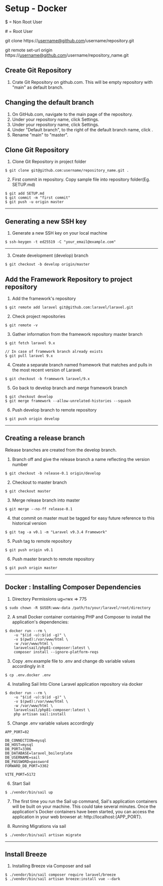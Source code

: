 # Setup - Docker

$ = Non Root User

&#35; = Root User


git clone https://username@github.com/username/repository.git

git remote set-url origin https://username@github.com/username/repository_name.git


## Create Git Repository
1. Crate Git Repository on github.com. This will be empty repository with "main" as default branch.


## Changing the default branch
1. On GitHub.com, navigate to the main page of the repository.
2. Under your repository name, click  Settings.
3. Under your repository name, click  Settings.
4. Under "Default branch", to the right of the default branch name, click .
5. Rename "main" to "master".


## Clone Git Repository
1. Clone Git Repository in project folder
```
$ git clone git@github.com:username/repository_name.git .
```

2. First commit in repository. Copy sample file into repository folder(Eg. SETUP.md)
```
$ git add SETUP.md
$ git commit -m "first commit"
$ git push -u origin master
```

--------------------------------------------------------------------------------
## Generating a new SSH key
1. Generate a new SSH key on your local machine
```
$ ssh-keygen -t ed25519 -C "your_email@example.com"
```
--------------------------------------------------------------------------------

3. Create development (develop) branch
```
$ git checkout -b develop origin/master
```


## Add the Framework Repository to project repository
1. Add the framework's repository
```
$ git remote add laravel git@github.com:laravel/laravel.git
```
2. Check project repositories
```
$ git remote -v
```

3. Gather information from the framework repository master branch
```
$ git fetch laravel 9.x

// In case of framework branch already exists
$ git pull laravel 9.x
```

4. Create a separate branch named framework that matches and pulls in the most recent version of Laravel.
```
$ git checkout -b framework laravel/9.x
```

5. Go back to develop branch and merge framework branch
```
$ git checkout develop
$ git merge framework --allow-unrelated-histories --squash
```

6. Push develop branch to remote repository
```
$ git push origin develop
```

--------------------------------------------------------------------------------

## Creating a release branch
Release branches are created from the develop branch.
1. Branch off and give the release branch a name reflecting the version number
```
$ git checkout -b release-0.1 origin/develop
```
2. Checkout to master branch
```
$ git checkout master
```

3. Merge release branch into master
```
$ git merge --no-ff release-0.1
```

4. that commit on master must be tagged for easy future reference to this historical version
```
$ git tag -a v0.1 -m "Laravel v9.3.4 Framework"
```

5. Push tag to remote repository
```
$ git push origin v0.1
```

6. Push master branch to remote repository
```
$ git push origin master
```

--------------------------------------------------------------------------------

## Docker : Installing Composer Dependencies
1. Directory Permissions
ug+rwx => 775
```
$ sudo chown -R $USER:www-data /path/to/your/laravel/root/directory
```

2. A small Docker container containing PHP and Composer to install the application's dependencies:
```
$ docker run --rm \
    -u "$(id -u):$(id -g)" \
    -v $(pwd):/var/www/html \
    -w /var/www/html \
    laravelsail/php81-composer:latest \
    composer install --ignore-platform-reqs
```

3. Copy .env.example file to .env and change db variable values accordingly in it
```
$ cp .env.docker .env
```

4. Installing Sail Into Clone Laravel application repository via docker
```
$ docker run --rm \
    -u "$(id -u):$(id -g)" \
    -v $(pwd):/var/www/html \
    -w /var/www/html \
    laravelsail/php81-composer:latest \
    php artisan sail:install
```

5. Change .env variable values accordingly
```
APP_PORT=82

DB_CONNECTION=mysql
DB_HOST=mysql
DB_PORT=3306
DB_DATABASE=laravel_boilerplate
DB_USERNAME=sail
DB_PASSWORD=password
FORWARD_DB_PORT=3302

VITE_PORT=5172
```

6. Start Sail
```
$ ./vendor/bin/sail up
```

7. The first time you run the Sail up command, Sail's application containers will be built on your machine. This could take several minutes.
Once the application's Docker containers have been started, you can access the application in your web browser at: http://localhost:{APP_PORT}.

8. Running Migrations via sail
```
$ ./vendor/bin/sail artisan migrate
```

--------------------------------------------------------------------------------

## Install Breeze

1. Installing Breeze via Composer and sail
```
$ ./vendor/bin/sail composer require laravel/breeze
$ ./vendor/bin/sail artisan breeze:install vue --dark
```
